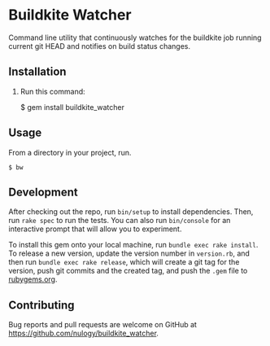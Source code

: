 # Buildkite Watcher

Command line utility that continuously watches for the buildkite job running current git HEAD and notifies on build status changes.

## Installation

1. Run this command:

    $ gem install buildkite_watcher

## Usage

From a directory in your project, run.

`$ bw`

## Development

After checking out the repo, run `bin/setup` to install dependencies. Then, run `rake spec` to run the tests. You can also run `bin/console` for an interactive prompt that will allow you to experiment.

To install this gem onto your local machine, run `bundle exec rake install`. To release a new version, update the version number in `version.rb`, and then run `bundle exec rake release`, which will create a git tag for the version, push git commits and the created tag, and push the `.gem` file to [rubygems.org](https://rubygems.org).

## Contributing

Bug reports and pull requests are welcome on GitHub at https://github.com/nulogy/buildkite_watcher.

